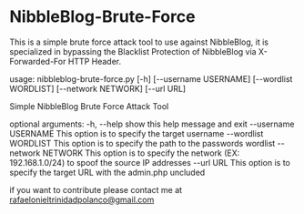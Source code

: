 # NibbleBlog-Brute-Force
This is a simple brute force attack tool to use against NibbleBlog, it is specialized in bypassing the Blacklist Protection of NibbleBlog via X-Forwarded-For HTTP Header.

usage: nibbleblog-brute-force.py [-h] [--username USERNAME] [--wordlist WORDLIST] [--network NETWORK] [--url URL]

Simple NibbleBlog Brute Force Attack Tool

optional arguments:
  -h, --help           show this help message and exit
  --username USERNAME  This option is to specify the target username
  --wordlist WORDLIST  This option is to specify the path to the passwords wordlist
  --network NETWORK    This option is to specify the network (EX: 192.168.1.0/24) to spoof the source IP addresses
  --url URL            This option is to specify the target URL with the admin.php uncluded
  
  if you want to contribute please contact me at rafaelonieltrinidadpolanco@gmail.com
